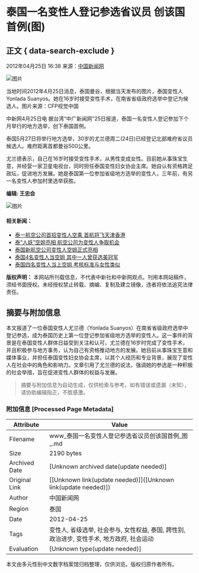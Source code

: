 # 泰国一名变性人登记参选省议员 创该国首例(图)

## 正文 { data-search-exclude }


2012年04月25日 16:38 来源：[中国新闻网](http://www.chinanews.com/) 

![图片](http://image1.chinanews.com.cn/cnsupload/big/2012/04-25/4-8/20114b308515435398fb966efc1725f8.jpg)

当地时间2012年4月25日消息，泰国曼谷，根据当天发布的图片，泰国变性人Yonlada Suanyos。她在16岁时接受变性手术，在南省省级政府选举中登记为候选人。图片来源：CFP视觉中国  

中新网4月25日电 据台湾“中广新闻网”25日报道，泰国一名变性人登记参加下个月举行的地方选举，创下泰国首例。

泰国5月27日将举行地方选举，30岁的尤兰德周二(24日)已经登记北部难府省议员候选人。难府距离首都曼谷500公里。

尤兰德表示，自己在16岁时接受变性手术，从男性变成女性。目前她从事珠宝生意，并经营一家卫星电视台，同时担任泰国变性妇女协会主席。她自认有资格跨足政坛，促进地方发展。她是泰国第一位参加省级地方选举的变性人，三年前，有另一名变性人参加村里选举获胜。

**编辑: 王忠会** 

![图片](http://i3.chinanews.com/2011/news/images/1.png) 

#### 相关新闻：

- [泰一航空公司首招变性人空乘 首航将飞天津香港](http://www.chinanews.com/gj/2012/02-21/3686220.shtml)
- [泰“人妖”空姐亮相 航空公司为变性人争取机会](http://www.chinanews.com/gj/2011/12-16/3536481.shtml)
- [泰国新航空公司变性人空姐正式亮相](http://www.chinanews.com/tp/hd2011/2011/12-15/79953.shtml)
- [泰国4名变性人当空姐 其中一人曾获选美冠军](http://finance.chinanews.com/life/2011/02-11/2835981.shtml)
- [泰国四名变性人当上空姐 考核标准与女性类似](http://finance.chinanews.com/life/2011/02-11/2834420.shtml) 

**版权声明：** 本网站所刊载信息，不代表中新社和中新网观点。刊用本网站稿件，须经书面授权。未经授权禁止转载、摘编、复制及建立镜像，违者将依法追究法律责任。
<!-- tcd_original_link https://www.chinanews.com.cn/gj/2012/04-25/3845828.shtml -->


## 摘要与附加信息

<!-- tcd_abstract -->
本文报道了一位泰国变性人尤兰德（Yonlada Suanyos）在南省省级政府选举中登记参选，成为泰国历史上第一位登记参加省级地方选举的变性人。这一事件的背景是在泰国变性人群体日益受到关注和认可，尤兰德在16岁时完成了变性手术，并且积极参与地方事务，认为自己有资格推动地方的发展。她目前从事珠宝生意和媒体事业，并担任泰国变性妇女协会主席，以其个人经历和专业背景，展现了变性人在社会中的角色和影响力。文章引用了尤兰德的说法，强调她的参选是一种积极的社会举措，旨在促进变性人群体的权益与发展。
<!-- tcd_abstract_end -->

> 摘要与附加信息为自动生成，仅供检索与参考。如有错误或遗漏（未知），请协助编辑指正，不胜感激。

### 附加信息 [Processed Page Metadata]

| Attribute       | Value                                  |
|-----------------|----------------------------------------|
| Filename        | www_泰国一名变性人登记参选省议员创该国首例_图_.md                             |
| Size            | 2190 bytes                           |
| Archived Date   | [Unknown archived date(update needed)]                             |
| Original Link   | [[Unknown link(update needed)]]([Unknown link(update needed)])                       |
| Author          | 中国新闻网                               |
| Region          | 泰国                               |
| Date            | 2012-04-25                                 |
| Tags            | 变性人, 省级选举, 社会参与, 女性权益, 泰国, 跨性别, 政治进步, 变性手术, 地方政府, 社会运动                                 |
| Evaluation            | [Unknown type(update needed)]                                 |
<!-- tcd_table_end -->

本文由多元性别中文数字档案馆归档整理，仅供浏览。版权归原作者所有。
